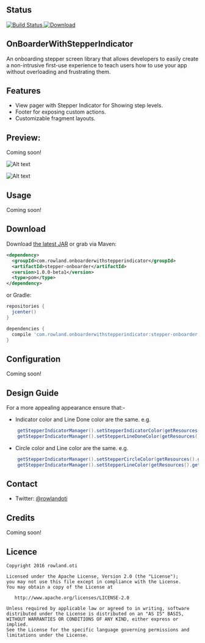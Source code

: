 ## Status
[![Build Status](https://travis-ci.org/RowlandOti/OnBoarderWithStepperIndicator.svg?branch=master)](https://travis-ci.org/RowlandOti/OnBoarderWithStepperIndicator)[ ![Download](https://api.bintray.com/packages/rowlandoti/maven/stepper-onboarder/images/download.svg) ](https://bintray.com/rowlandoti/maven/stepper-onboarder/_latestVersion)

## OnBoarderWithStepperIndicator
An onboarding stepper screen library that allows developers to easily create a non-intrusive first-use experience to teach users how to use your app without overloading and frustrating them. 

## Features
- View pager with Stepper Indicator for Showing step levels.
- Footer for exposing custom actions.
- Customizable fragment layouts.

## Preview: 
Coming soon!

![Alt text](https://github.com/RowlandOti/OnBoarderWithStepperIndicator/blob/master/art/framed/Hero-Image_Nexus.jpg?raw=true "MovieSquire Preview")

![Alt text](https://github.com/RowlandOti/MovieSquire/blob/master/art/squire.gif?raw=true "MovieSquire Preview")

## Usage
Coming soon!

## Download
Download [the latest JAR][1] or grab via Maven:
```xml
<dependency>
  <groupId>com.rowland.onboarderwithstepperindicator</groupId>
  <artifactId>stepper-onboarder</artifactId>
  <version>1.0.0-beta1</version>
  <type>pom</type>
</dependency>
```
or Gradle:
```groovy
repositories {
  jcenter()
}

dependencies {
  compile 'com.rowland.onboarderwithstepperindicator:stepper-onboarder:1.0.0-beta1'
}
```
## Configuration
Coming soon!

## Design Guide
For a more appealing appearance ensure that:-
- Indicator color and Line Done color are the same. e.g.

```java
 	getStepperIndicatorManager().setStepperIndicatorColor(getResources().getColor(R.color.orange));
 	getStepperIndicatorManager().setStepperLineDoneColor(getResources().getColor(R.color.orange));
```
- Circle color and Line color are the same. e.g.


```java
 	getStepperIndicatorManager().setStepperCircleColor(getResources().getColor(R.color.grey));
 	getStepperIndicatorManager().setStepperLineColor(getResources().getColor(R.color.grey));
```

## Contact
- Twitter: [@rowlandoti][2]

## Credits
Coming soon!

## Licence
```
Copyright 2016 rowland.oti

Licensed under the Apache License, Version 2.0 (the "License");
you may not use this file except in compliance with the License.
You may obtain a copy of the License at

   http://www.apache.org/licenses/LICENSE-2.0

Unless required by applicable law or agreed to in writing, software
distributed under the License is distributed on an "AS IS" BASIS,
WITHOUT WARRANTIES OR CONDITIONS OF ANY KIND, either express or implied.
See the License for the specific language governing permissions and
limitations under the License.
```

[1]: https://search.maven.org/remote_content?g=com.rowland.onboarderwithstepperindicator&a=stepper-onboarder&v=LATEST
[2]: https://www.twitter.com/rowlandoti
